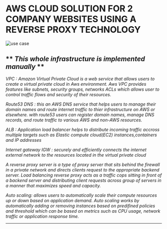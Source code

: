 # AWS CLOUD SOLUTION FOR 2 COMPANY WEBSITES USING A REVERSE PROXY TECHNOLOGY

![use case](https://user-images.githubusercontent.com/79808404/233130551-32a86a0a-7555-42b5-84ad-da54d6e01735.JPG)
 
 ** _This whole infrastructure is implemented manually_
  **
----------------------------------------------------------------------------------------------------------------------------------------------------------------------------------------  
 
 
 
 _VPC : Amazon Virtual Private Cloud  is a web service that allows users to create a virtual private cloud in Aws environment. 
  Aws VPC provides features like subnets, security groups, networks ACLs which allows user to control traffic flows and security of their resources._


_Route53 DNS : this an AWS DNS service that helps users to manage their domain names and route internet traffic to thier infrastructure on AWS or elsewhere. 
with route53 users can  register domain names, manage DNS records, and route traffic to various AWS and non-AWS resources._

_ALB : Application load balancer helps to distribute incoming traffic accross multiple targets such as Elastic compute cloud(EC2) instances,containers and IP addresses_


_Internet gateway IGW : securely and efficiently connects the internet external network to the resources located in the virtual private cloud_



_A reverse proxy server is a type of proxy server that sits behind the firewall in a private network and directs clients request to the appropriate backend server.
Load balancing reverse proxy acts as a traffic cops sitting in front of a backend server and distributing client requests across group of servers in a manner that maximizes speed and capacity._


_Auto scaling: allows users to automatically scale their compute resources up or down based on application demand. Auto scaling works by automatically adding or removing instances based on predifined policies and threshold which can be based on metrics such as CPU usage, network traffic or application response time._



-----------------------------------------------------------------------------------------------------------------------------------------




